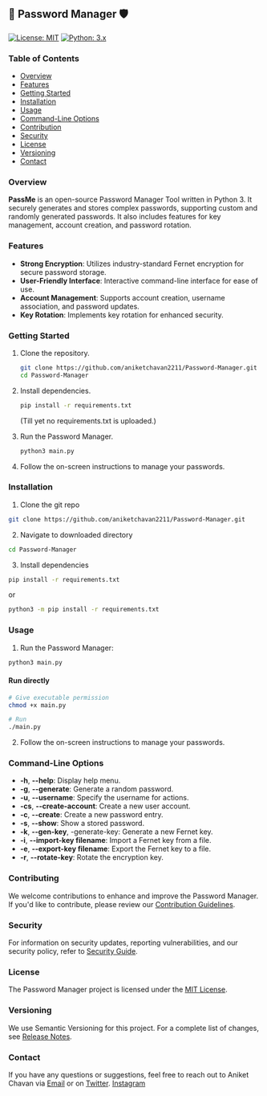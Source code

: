 ## 🔐 Password Manager 🛡️

[![License: MIT](https://img.shields.io/badge/License-MIT-yellow.svg)](https://opensource.org/licenses/MIT)
[![Python: 3.x](https://img.shields.io/badge/Python-3.x-blue.svg)](https://www.python.org/)


### Table of Contents

- [Overview](#overview)
- [Features](#features)
- [Getting Started](#getting-started)
- [Installation](#installation)
- [Usage](#usage)
- [Command-Line Options](#command-line-options)
- [Contribution](#contributing) 
- [Security](#security) 
- [License](#license) 
- [Versioning](#versioning)
- [Contact](#contact)


### Overview

**PassMe** is an open-source Password Manager Tool written in Python 3. It securely generates and stores complex passwords, supporting custom and randomly generated passwords. It also includes features for key management, account creation, and password rotation.

### Features
- **Strong Encryption**: Utilizes industry-standard Fernet encryption for secure password storage.
- **User-Friendly Interface**: Interactive command-line interface for ease of use.
- **Account Management**: Supports account creation, username association, and password updates.
- **Key Rotation**: Implements key rotation for enhanced security.

### Getting Started

1. Clone the repository.

    ```bash
    git clone https://github.com/aniketchavan2211/Password-Manager.git
    cd Password-Manager
    ```

2. Install dependencies.

    ```bash
    pip install -r requirements.txt
    ```
   (Till yet no requirements.txt is uploaded.)

3. Run the Password Manager.

    ```bash
    python3 main.py
    ```

4. Follow the on-screen instructions to manage your passwords.


### Installation 
1. Clone the git repo 

```bash
git clone https://github.com/aniketchavan2211/Password-Manager.git
```

2. Navigate to downloaded directory 

```bash
cd Password-Manager
```

3. Install dependencies

```bash
pip install -r requirements.txt
```

or 

```bash
python3 -m pip install -r requirements.txt 
```

### Usage

1. Run the Password Manager: 

```bash
python3 main.py
```

#### Run directly
```bash
# Give executable permission
chmod +x main.py

# Run
./main.py
```

2. Follow the on-screen instructions to manage your passwords.

### Command-Line Options

- **-h**, **--help**: Display help menu.
- **-g**, **--generate**: Generate a random password.
- **-u**, **--username**: Specify the username for actions.
- **-cs**, **--create-account**: Create a new user account.
- **-c**, **--create**: Create a new password entry.
- **-s**, **--show**: Show a stored password.
- **-k**, **--gen-key**, -generate-key: Generate a new Fernet key.
- **-i**, **--import-key filename**: Import a Fernet key from a file.
- **-e**, **--export-key filename**: Export the Fernet key to a file.
- **-r**, **--rotate-key**: Rotate the encryption key.

### Contributing

We welcome contributions to enhance and improve the Password Manager. If you'd like to contribute, please review our [Contribution Guidelines](CONTRIBUTING.md).

### Security

For information on security updates, reporting vulnerabilities, and our security policy, refer to [Security Guide](SECURITY.md).

### License

The Password Manager project is licensed under the [MIT License](LICENSE).

### Versioning

We use Semantic Versioning for this project. For a complete list of changes, see [Release Notes](CHANGELOG.md).


### Contact

If you have any questions or suggestions, feel free to reach out to Aniket Chavan via [Email](mailto:aniketchavan2211@gmail.com) or on [Twitter](https://twitter.com/Aniket86002211).
[Instagram](https://instagram.com/aniket_chavan_2211)
